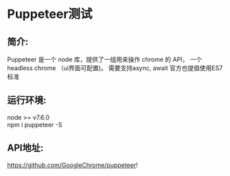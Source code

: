 # Puppeteer测试 
## 简介:  
Puppeteer 是一个 node 库，提供了一组用来操作 chrome 的 API， 一个 headless chrome （ui界面可配置)。 需要支持async, await 官方也提倡使用ES7标准  
## 运行环境:  
 node >= v7.6.0  
 npm i puppeteer -S  
## API地址:  
https://github.com/GoogleChrome/puppeteer!
